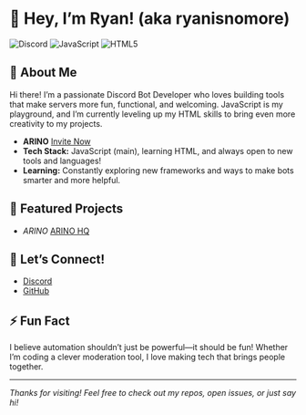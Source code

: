 # 👋 Hey, I’m Ryan! (aka ryanisnomore)

![Discord](https://img.shields.io/badge/Discord%20Bots-Developer-5865F2?style=for-the-badge&logo=discord)
![JavaScript](https://img.shields.io/badge/JavaScript-Expert-F7DF1E?style=for-the-badge&logo=javascript)
![HTML5](https://img.shields.io/badge/HTML5-Learning-E34F26?style=for-the-badge&logo=html5)

## 🚀 About Me
Hi there! I’m a passionate Discord Bot Developer who loves building tools that make servers more fun, functional, and welcoming. JavaScript is my playground, and I’m currently leveling up my HTML skills to bring even more creativity to my projects.

- **ARINO** [Invite Now](https://discord.com/oauth2/authorize?client_id=1321595174056362111&permissions=8&integration_type=0&scope=bot+applications.commands)
- **Tech Stack:** JavaScript (main), learning HTML, and always open to new tools and languages!
- **Learning:** Constantly exploring new frameworks and ways to make bots smarter and more helpful.

## 🌟 Featured Projects
<!-- Add your favorite bots/projects here! -->
- _ARINO_ [ARINO HQ](https://discord.gg/W2GheK3F9m)

## 💬 Let’s Connect!
<!-- Add your social links here if you want -->
- [Discord](https://discord.com/users/1085376019445321829)
- [GitHub](https://github.com/ryanisnomore)

## ⚡ Fun Fact
I believe automation shouldn’t just be powerful—it should be fun! Whether I’m coding a clever moderation tool, I love making tech that brings people together.

---

_Thanks for visiting! Feel free to check out my repos, open issues, or just say hi!_
